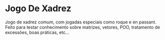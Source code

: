 # Jogo De Xadrez
Jogo de xadrez comum, com jogadas especiais como roque e en passant. Feito para testar conhecimento sobre matrizes, vetores, POO, tratamento de excessões, boas práticas, etc...
#


